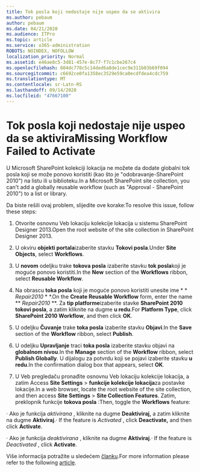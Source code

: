 ```yaml
---
title: Tok posla koji nedostaje nije uspeo da se aktivira
ms.author: pebaum
author: pebaum
ms.date: 04/21/2020
ms.audience: ITPro
ms.topic: article
ms.service: o365-administration
ROBOTS: NOINDEX, NOFOLLOW
localization_priority: Normal
ms.assetid: e46ae8c5-3d81-457e-8c77-f7c1cbe267c4
ms.openlocfilehash: 604dc770c5c14ded6a8de1cec9e311b03b69f094
ms.sourcegitcommit: c6692ce0fa1358ec3529e59ca0ecdfdea4cdc759
ms.translationtype: MT
ms.contentlocale: sr-Latn-RS
ms.lasthandoff: 09/14/2020
ms.locfileid: "47667100"
---
```

# <a name="missing-workflow-failed-to-activate"></a><span data-ttu-id="5420e-102">Tok posla koji nedostaje nije uspeo da se aktivira</span><span class="sxs-lookup"><span data-stu-id="5420e-102">Missing Workflow Failed to Activate</span></span>

<span data-ttu-id="5420e-103">U Microsoft SharePoint kolekciji lokacija ne možete da dodate globalni tok posla koji se može ponovo koristiti (kao što je "odobravanje-SharePoint 2010") na listu ili u biblioteku.</span><span class="sxs-lookup"><span data-stu-id="5420e-103">In a Microsoft SharePoint site collection, you can't add a globally reusable workflow (such as "Approval - SharePoint 2010") to a list or library.</span></span>
  
<span data-ttu-id="5420e-104">Da biste rešili ovaj problem, slijedite ove korake:</span><span class="sxs-lookup"><span data-stu-id="5420e-104">To resolve this issue, follow these steps:</span></span> 
  
1. <span data-ttu-id="5420e-105">Otvorite osnovnu Veb lokaciju kolekcije lokacija u sistemu SharePoint Designer 2013.</span><span class="sxs-lookup"><span data-stu-id="5420e-105">Open the root website of the site collection in SharePoint Designer 2013.</span></span>
  
2. <span data-ttu-id="5420e-106">U okviru **objekti portala**izaberite stavku **Tokovi posla**.</span><span class="sxs-lookup"><span data-stu-id="5420e-106">Under **Site Objects**, select **Workflows**.</span></span> 
  
3. <span data-ttu-id="5420e-107">U **novom** odeljku trake **tokova posla** izaberite stavku **tok posla**koji je moguće ponovo koristiti.</span><span class="sxs-lookup"><span data-stu-id="5420e-107">In the **New** section of the **Workflows** ribbon, select **Reusable Workflow**.</span></span> 
  
4. <span data-ttu-id="5420e-108">Na obrascu **toka posla** koji je moguće ponovo koristiti unesite ime \* \* *Repair2010* \* \*.</span><span class="sxs-lookup"><span data-stu-id="5420e-108">On the **Create Reusable Workflow** form, enter the name \*\* *Repair2010* \*\*.</span></span> <span data-ttu-id="5420e-109">Za **tip platforme**izaberite stavke **SharePoint 2010 tokovi posla**, a zatim kliknite na dugme **u redu**.</span><span class="sxs-lookup"><span data-stu-id="5420e-109">For **Platform Type**, click **SharePoint 2010 Workflow**, and then click **OK**.</span></span> 
  
1. <span data-ttu-id="5420e-110">U odeljku **Čuvanje** trake **toka posla** izaberite stavku **Objavi**.</span><span class="sxs-lookup"><span data-stu-id="5420e-110">In the **Save** section of the **Workflow** ribbon, select **Publish**.</span></span> 
  
2. <span data-ttu-id="5420e-111">U odeljku **Upravljanje** traci **toka posla** izaberite stavku objavi na **globalnom nivou**.</span><span class="sxs-lookup"><span data-stu-id="5420e-111">In the **Manage** section of the **Workflow** ribbon, select **Publish Globally**.</span></span> <span data-ttu-id="5420e-112">U dijalogu za potvrdu koji se pojavi izaberite stavku **u redu**.</span><span class="sxs-lookup"><span data-stu-id="5420e-112">In the confirmation dialog box that appears, select **OK**.</span></span> 
  
3. <span data-ttu-id="5420e-113">U Veb pregledaču pronađite osnovnu Veb lokaciju kolekcije lokacija, a zatim Access **Site Settings** \> **funkcije kolekcije lokacija**za postavke lokacije.</span><span class="sxs-lookup"><span data-stu-id="5420e-113">In a web browser, locate the root website of the site collection, and then access **Site Settings** \> **Site Collection Features**.</span></span> <span data-ttu-id="5420e-114">Zatim, preklopnik funkcije **tokova posla** :</span><span class="sxs-lookup"><span data-stu-id="5420e-114">Then, toggle the **Workflows** feature:</span></span> 
  
<span data-ttu-id="5420e-115">· Ako je funkcija  *aktivirana*  , kliknite na dugme **Deaktiviraj,** a zatim kliknite na dugme **Aktiviraj**.</span><span class="sxs-lookup"><span data-stu-id="5420e-115">· If the feature is  *Activated*  , click **Deactivate,** and then click **Activate**.</span></span> 
  
<span data-ttu-id="5420e-116">· Ako je funkcija  *deaktivirana*  , kliknite na dugme **Aktiviraj**.</span><span class="sxs-lookup"><span data-stu-id="5420e-116">· If the feature is  *Deactivated*  , click **Activate**.</span></span> 
  
<span data-ttu-id="5420e-117">Više informacija potražite u sledećem [članku](https://go.microsoft.com/fwlink/?linkid=2047770&amp;clcid=0x409).</span><span class="sxs-lookup"><span data-stu-id="5420e-117">For more information please refer to the following [article](https://go.microsoft.com/fwlink/?linkid=2047770&amp;clcid=0x409).</span></span>
  

